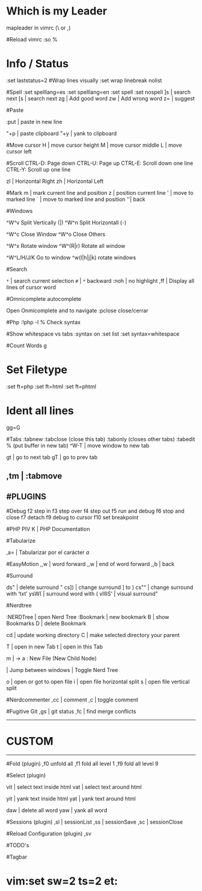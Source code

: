 # Which is my Leader
mapleader in vimrc (\ or ,)

#Reload vimrc
:so %

# Info / Status
:set laststatus=2
#Wrap lines visually
:set wrap linebreak nolist

#Spell
:set spelllang=es
:set spelllang=en
:set spell
:set nospell
]s | search next
[s | search next
zg | Add good word
zw | Add wrong word
z= | suggest

#Paste

:put | paste in new line

"+p | paste clipboard
"+y | yank to clipboard

#Move cursor
H | move cursor height
M | move cursor middle
L | move cursor left

#Scroll
CTRL-D: Page down
CTRL-U: Page up
CTRL-E: Scroll down one line
CTRL-Y: Scroll up one line

zl | Horizontal Right
zh | Horizontal Left

#Mark
m | mark current line and position
z | position current line
' | move to marked line
` | move to marked line and position
''| back

#Windows

^W^v Split Vertically (|)
^W^n Split Horizontall (-)

^W^c Close Window
^W^o Close Others

^W^x Rotate window
^W^(R|r) Rotate all window

^W^L/H/J/K Go to window
^w(l|h|j|k) rotate windows

#Search

`*`      | search current selection
`#`      | `*` backward
:noh     | no highlight
,ff      | Display all lines of cursor word

#Omnicomplete autocomplete

<C-x><C-o> Open Onmicomplete
  <C-N> and <C-P> to navigate
:pclose    close/cerrar

#Php
:!php -l % Check syntax

#Show whitespace vs tabs
:syntax on
:set list
:set syntax=whitespace

#Count Words
g<Ctr-G>

# Set Filetype
:set ft=php 
:set ft=html
:set ft=phtml

# Ident all lines
gg=G

#Tabs
:tabnew
:tabclose (close this tab)
:tabonly (closes other tabs)
:tabedit % (put buffer in new tab)
^W-T | move window to new tab

gt | go to next tab
gT | go to prev tab

,tm | :tabmove
--------
#PLUGINS
--------
#Debug
f2 step in
f3 step over
f4 step out
f5 run and debug
f6 stop and close
f7 detach
f9 debug to cursor
f10 set breakpoint

#PHP PIV
K | PHP Documentation

#Tabularize

,a= | Tabularizar por el carácter *a*

#EasyMotion
,,w | word forward
,,w | end of word forward
,,b | back

#Surround

ds"     | delete surround "
cs])    | change surround ] to )
cs"<q>  | change surround with <q>txt</q>
ysW(    | surround word with (
vllllS' | visual surround

#Nerdtree

:NERDTree  | open Nerd Tree
:Bookmark  | new bookmark
B  | show Bookmarks
D  | delete Bookmark

cd | update working directory
C  | make selected directory your parent

T  | open in new Tab
t  | open in this Tab

m  | -> a : New File (New Child Node)

<C-w-w> | Jump between windows
<Leader-ne> | Toggle Nerd Tree

o  | open or got to open file
i  | open file horizontal split
s  | open file vertical split

#Nerdcommenter
,cc       | comment
,c<space> | toggle comment

#Fugitive Git
,gs | git status
,fc | find merge conflicts

--------
# CUSTOM
--------

#Fold (plugin)
,f0 unfold all
,f1 fold all level 1
,f9 fold all level 9


#Select (plugin)

vit | select text inside html
vat | select text around html

yit | yank text inside html
yat | yank text around html

daw | delete all word
yaw | yank all word


#Sessions (plugin)
,sl | sessionList
,ss | sessionSave
,sc | sessionClose


#Reload Configuration (plugin)
,sv


#TODO's

#Tagbar

# vim:set sw=2 ts=2 et:
